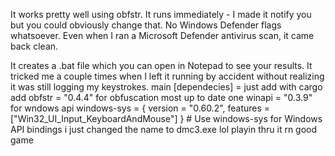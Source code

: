 It works pretty well using obfstr. It runs immediately - I made it notify you but you could obviously change that. No Windows Defender flags whatsoever. Even when I ran a Microsoft Defender antivirus scan, it came back clean. 

It creates a .bat file which you can open in Notepad to see your results. It tricked me a couple times when I left it running by accident without realizing it was still logging my keystrokes.
main [dependecies] = just add with cargo add <NAME>
obfstr = "0.4.4" for obfuscation most up to date one
winapi = "0.3.9"  for wndows api
windows-sys = { version = "0.60.2", features = ["Win32_UI_Input_KeyboardAndMouse"] } # Use windows-sys for Windows API bindings
i just changed the name to dmc3.exe lol playin thru it rn good game
